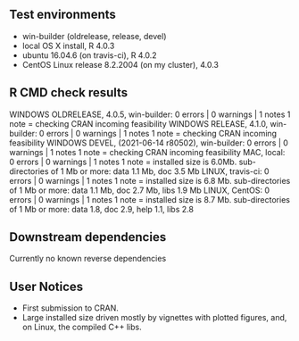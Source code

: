 ## Test environments

* win-builder (oldrelease, release, devel)
* local OS X install, R 4.0.3
* ubuntu 16.04.6 (on travis-ci), R 4.0.2
* CentOS Linux release 8.2.2004 (on my cluster), 4.0.3


## R CMD check results

WINDOWS OLDRELEASE, 4.0.5, win-builder: 0 errors | 0 warnings | 1 notes
  1 note = checking CRAN incoming feasibility
WINDOWS RELEASE, 4.1.0, win-builder: 0 errors | 0 warnings | 1 notes
  1 note = checking CRAN incoming feasibility
WINDOWS DEVEL, (2021-06-14 r80502), win-builder: 0 errors | 0 warnings | 1 notes
  1 note = checking CRAN incoming feasibility
MAC, local: 0 errors | 0 warnings | 1 notes
  1 note =  installed size is 6.0Mb. sub-directories of 1 Mb or more: data 1.1 Mb, doc 3.5 Mb
LINUX, travis-ci: 0 errors | 0 warnings | 1 notes
  1 note = installed size is 6.8 Mb. sub-directories of 1 Mb or more: data 1.1 Mb, doc 2.7 Mb, libs 1.9 Mb
LINUX, CentOS: 0 errors | 0 warnings | 1 notes
  1 note = installed size is 8.7 Mb. sub-directories of 1 Mb or more: data 1.8, doc 2.9, help 1.1, libs 2.8


## Downstream dependencies

Currently no known reverse dependencies

## User Notices

* First submission to CRAN.
* Large installed size driven mostly by vignettes with plotted figures, and, on Linux, the compiled C++ libs.

